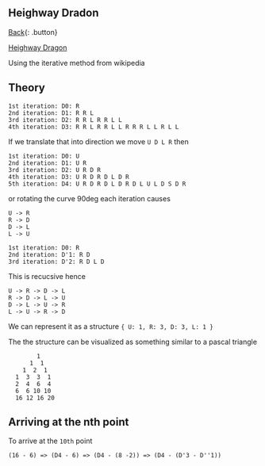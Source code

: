 ## Heighway Dradon

[Back](../../index.md){: .button}

[Heighway Dragon](https://en.wikipedia.org/wiki/Dragon_curve)

Using the iterative method from wikipedia

## Theory

```
1st iteration: D0: R
2nd iteration: D1: R R L
3rd iteration: D2: R R L R R L L
4th iteration: D3: R R L R R L L R R R L L R L L
```

If we translate that into direction we move `U D L R` then

```
1st iteration: D0: U
2nd iteration: D1: U R
3rd iteration: D2: U R D R
4th iteration: D3: U R D R D L D R
5th iteration: D4: U R D R D L D R D L U L D S D R
```

or rotating the curve 90deg each iteration causes

```
U -> R
R -> D
D -> L
L -> U
```

```
1st iteration: D0: R
2nd iteration: D'1: R D
3rd iteration: D'2: R D L D
```

This is recucsive hence

```
U -> R -> D -> L
R -> D -> L -> U
D -> L -> U -> R
L -> U -> R -> D
```

We can represent it as a structure `{ U: 1, R: 3, D: 3, L: 1 }`

The the structure can be visualized as something similar to a pascal triangle 
```
        1
      1  1
    1  2  1
  1  3  3  1
  2  4  6  4
  6  6 10 10
  16 12 16 20
```

## Arriving at the nth point

To arrive at the `10th` point

`(16 - 6) => (D4 - 6) => (D4 - (8 -2)) => (D4 - (D'3 - D''1))`
